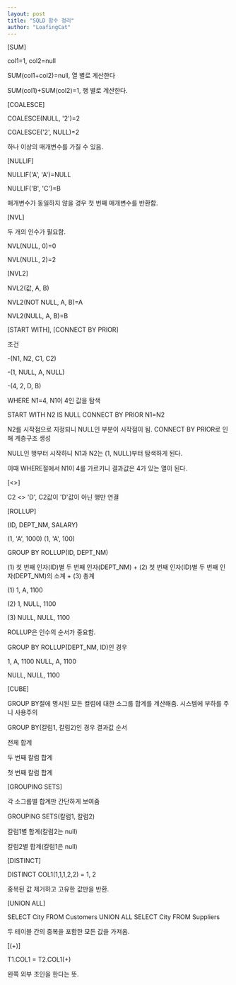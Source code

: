 ```yaml
---
layout: post
title: "SQLD 함수 정리"
author: "LoafingCat"
---
```


[SUM]

col1=1, col2=null

SUM(col1+col2)=null, 열 별로 계산한다

SUM(col1)+SUM(col2)=1, 행 별로 계산한다.

[COALESCE]

COALESCE(NULL, '2')=2

COALESCE('2', NULL)=2 

하나 이상의 매개변수를 가질 수 있음.

[NULLIF]

NULLIF('A', 'A')=NULL

NULLIF('B', 'C')=B

매개변수가 동일하지 않을 경우 첫 번째 매개변수를 반환함.

[NVL]

두 개의 인수가 필요함.

NVL(NULL, 0)=0

NVL(NULL, 2)=2

[NVL2]

NVL2(값, A, B)

NVL2(NOT NULL, A, B)=A

NVL2(NULL, A, B)=B 

[START WITH], [CONNECT BY PRIOR]

조건 

-(N1, N2, C1, C2)

-(1, NULL, A, NULL)

-(4, 2, D, B)

WHERE N1=4, N1이 4인 값을 탐색

START WITH N2 IS NULL CONNECT BY PRIOR N1=N2

N2를 시작점으로 지정되니 NULL인 부분이 시작점이 됨. CONNECT BY PRIOR로 인해 계층구조 생성

NULL인 행부터 시작하니 N1과 N2는 (1, NULL)부터 탐색하게 된다.

이때 WHERE절에서 N1이 4를 가르키니 결과값은 4가 있는 열이 된다.

[<>]

C2 <> 'D', C2값이 'D'값이 아닌 행만 연결

[ROLLUP]

(ID, DEPT_NM, SALARY)

(1, 'A', 1000)
(1, 'A', 100)	

GROUP BY ROLLUP(ID, DEPT_NM) 

(1) 첫 번째 인자(ID)별 두 번째 인자(DEPT_NM) + (2) 첫 번째 인자(ID)별 두 번째 인자(DEPT_NM)의 소계 + (3) 총계

(1) 1, A, 1100

(2) 1, NULL, 1100

(3) NULL, NULL, 1100

ROLLUP은 인수의 순서가 중요함.


GROUP BY ROLLUP(DEPT_NM, ID)인 경우

1, A, 1100
NULL, A, 1100

NULL, NULL, 1100

[CUBE]

GROUP BY절에 명시된 모든 컬럼에 대한 소그룹 합계를 계산해줌. 시스템에 부하를 주니 사용주의

GROUP BY(칼럼1, 칼럼2)인 경우 결과값 순서

전체 합계 

두 번째 칼럼 합계

첫 번째 칼럼 합계

[GROUPING SETS]

각 소그룹별 합계만 간단하게 보여줌

GROUPING SETS(칼럼1, 칼럼2)

칼럼1별 합계(칼럼2는 null)

칼럼2별 합계(칼럼1은 null)

[DISTINCT]

DISTINCT COL1(1,1,1,2,2) = 1, 2

중복된 값 제거하고 고유한 값만을 반환.

[UNION ALL]

SELECT City FROM Customers
UNION ALL
SELECT City FROM Suppliers

두 테이블 간의 중복을 포함한 모든 값을 가져옴.

[(+)]

T1.COL1 = T2.COL1(+)

왼쪽 외부 조인을 한다는 뜻. 
